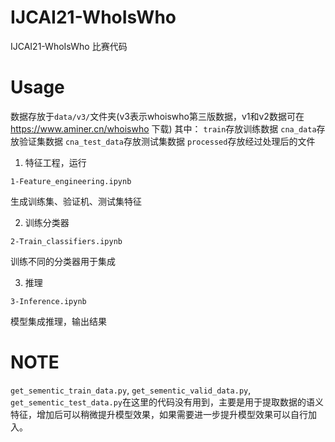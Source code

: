 # IJCAI21-WhoIsWho
IJCAI21-WhoIsWho 比赛代码



# Usage

数据存放于`data/v3/`文件夹(v3表示whoiswho第三版数据，v1和v2数据可在 https://www.aminer.cn/whoiswho 下载)
其中：
`train`存放训练数据
`cna_data`存放验证集数据
`cna_test_data`存放测试集数据
`processed`存放经过处理后的文件


1. 特征工程，运行
```
1-Feature_engineering.ipynb
```
生成训练集、验证机、测试集特征

2. 训练分类器
```
2-Train_classifiers.ipynb
```
训练不同的分类器用于集成

3. 推理
```
3-Inference.ipynb
```
模型集成推理，输出结果

# NOTE
`get_sementic_train_data.py`, `get_sementic_valid_data.py`, `get_sementic_test_data.py`在这里的代码没有用到，主要是用于提取数据的语义特征，增加后可以稍微提升模型效果，如果需要进一步提升模型效果可以自行加入。
